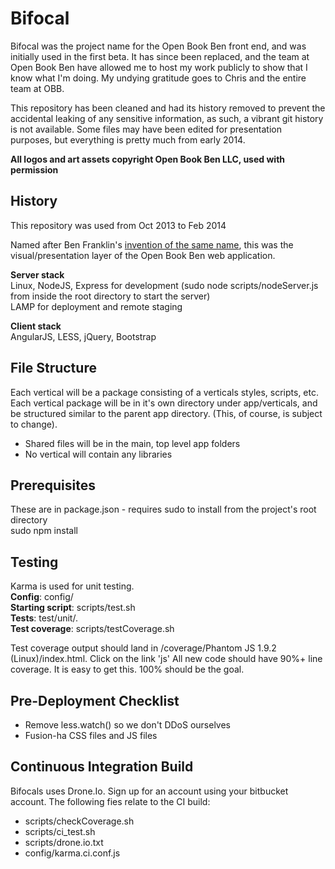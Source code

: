 Bifocal
=======

Bifocal was the project name for the Open Book Ben front end, and was initially used in the first beta. It has since been replaced, and the team at Open Book Ben have allowed me to host my work publicly to show that I know what I'm doing. My undying gratitude goes to Chris and the entire team at OBB.


This repository has been cleaned and had its history removed to prevent the accidental leaking of any sensitive information, as such, a vibrant git history is not available. Some files may have been edited for presentation purposes, but everything is pretty much from early 2014. 


**All logos and art assets copyright Open Book Ben LLC, used with permission**

## History ##
This repository was used from Oct 2013 to Feb 2014


Named after Ben Franklin's [invention of the same name](http://en.wikipedia.org/wiki/Bifocals), this was the visual/presentation layer of the Open Book Ben web application.


**Server stack**  
Linux, NodeJS, Express for development (sudo node scripts/nodeServer.js from inside the root directory to start the server)  
LAMP for deployment and remote staging  

**Client stack**  
AngularJS, LESS, jQuery, Bootstrap

## File Structure ##
Each vertical will be a package consisting of a verticals styles, scripts, etc. Each vertical package will be in it's own directory under app/verticals, and be structured similar to the parent app directory. (This, of course, is subject to change).

* Shared files will be in the main, top level app folders
* No vertical will contain any libraries


## Prerequisites
These are in package.json - requires sudo to install from the project's root directory  
	sudo npm install  

## Testing
Karma is used for unit testing.  
**Config**: config/  
**Starting script**: scripts/test.sh  
**Tests**: test/unit/*.*  
**Test coverage**: scripts/testCoverage.sh  

Test coverage output should land in /coverage/Phantom JS 1.9.2 (Linux)/index.html. Click on the link 'js' All new code should have 90%+ line coverage. It is easy to get this. 100% should be the goal.

## Pre-Deployment Checklist
* Remove less.watch() so we don't DDoS ourselves
* Fusion-ha CSS files and JS files

## Continuous Integration Build
Bifocals uses Drone.Io. Sign up for an account using your bitbucket account.
The following fies relate to the CI build:
* scripts/checkCoverage.sh
* scripts/ci_test.sh
* scripts/drone.io.txt
* config/karma.ci.conf.js
